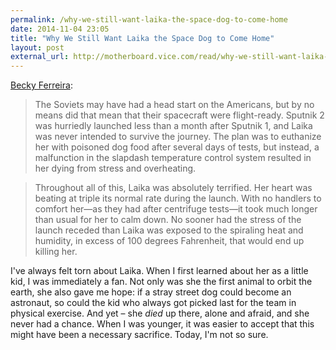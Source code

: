 ```yaml
---
permalink: /why-we-still-want-laika-the-space-dog-to-come-home
date: 2014-11-04 23:05
title: "​Why We Still Want Laika the Space Dog to Come Home"
layout: post
external_url: http://motherboard.vice.com/read/why-we-still-want-laika-the-space-dog-to-come-home
---
```

[Becky Ferreira](http://motherboard.vice.com/read/why-we-still-want-laika-the-space-dog-to-come-home):

>The Soviets may have had a head start on the Americans, but by no means did that mean that their spacecraft were flight-ready. Sputnik 2 was hurriedly launched less than a month after Sputnik 1, and Laika was never intended to survive the journey. The plan was to euthanize her with poisoned dog food after several days of tests, but instead, a malfunction in the slapdash temperature control system resulted in her dying from stress and overheating.

>Throughout all of this, Laika was absolutely terrified. Her heart was beating at triple its normal rate during the launch. With no handlers to comfort her—as they had after centrifuge tests—it took much longer than usual for her to calm down. No sooner had the stress of the launch receded than Laika was exposed to the spiraling heat and humidity, in excess of 100 degrees Fahrenheit, that would end up killing her.

I've always felt torn about Laika. When I first learned about her as a little kid, I was immediately a fan. Not only was she the first animal to orbit the earth, she also gave me hope: if a stray street dog could become an astronaut, so could the kid who always got picked last for the team in physical exercise. And yet – she *died* up there, alone and afraid, and she never had a chance. When I was younger, it was easier to accept that this might have been a necessary sacrifice. Today, I'm not so sure.